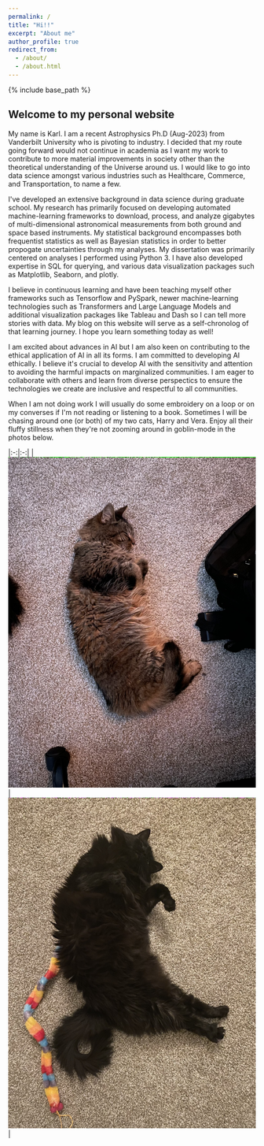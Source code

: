 ```yaml
---
permalink: /
title: "Hi!!"
excerpt: "About me"
author_profile: true
redirect_from: 
  - /about/
  - /about.html
---
```

{% include base_path %}

Welcome to my personal website
-------


My name is Karl. I am a recent Astrophysics Ph.D (Aug-2023) from Vanderbilt University who is pivoting to industry. I decided that my route going forward would not continue in academia as I want my work to contribute to more material improvements in society other than the theoretical understanding of the Universe around us. I would like to go into data science amongst various industries such as Healthcare, Commerce, and Transportation, to name a few. 

I've developed an extensive background in data science during graduate school. My research has primarily focused on developing automated machine-learning frameworks to download, process, and analyze gigabytes of multi-dimensional astronomical measurements from both ground and space based instruments. My statistical background encompasses both frequentist statistics as well as Bayesian statistics in order to better propogate uncertainties through my analyses. My dissertation was primarily centered on analyses I performed using Python 3. I have also developed expertise in SQL for querying, and various data visualization packages such as Matplotlib, Seaborn, and plotly. 

I believe in continuous learning and have been teaching myself other frameworks such as Tensorflow and PySpark, newer machine-learning technologies such as Transformers and Large Language Models and additional visualization packages like Tableau and Dash so I can tell more stories with data. My blog on this website will serve as a self-chronolog of that learning journey. I hope you learn something today as well!

I am excited about advances in AI but I am also keen on contributing to the ethical application of AI in all its forms. I am committed to developing AI ethically. I believe it's crucial to develop AI with the sensitivity and attention to avoiding the harmful impacts on marginalized communities. I am eager to collaborate with others and learn from diverse perspectics to ensure the technologies we create are inclusive and respectful to all communities. 

When I am not doing work I will usually do some embroidery on a loop or on my converses if I'm not reading or listening to a book. Sometimes I will be chasing around one (or both) of my two cats, Harry and Vera. Enjoy all their fluffy stillness when they're not zooming around in goblin-mode in the photos below.
<!-- ![Harry (10yo)](https://www.github.com/kjaehnig/kjaehnig.github.io/blob/master/images/harry_as_baby.png) 
![Vera (5yo)](https://www.github.com/kjaehnig/kjaehnig.github.io/blob/master/images/vera_as_baby.png)
 -->

|:-:|:-:|
|![Harry, 10](images/harry_as_baby.png "Harry, 10yo")|![Vera, 5](images/vera_as_baby.png "Vera, 5yo")|
